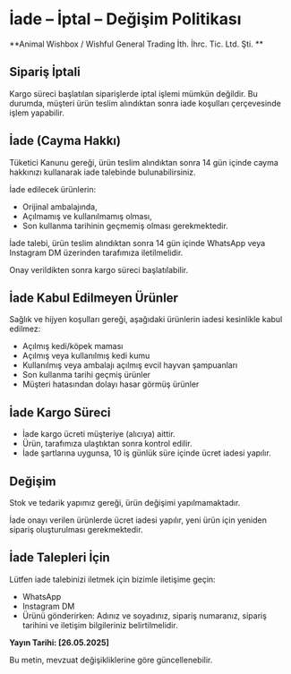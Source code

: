 ﻿# İade – İptal – Değişim Politikası

**Animal Wishbox / Wishful General Trading İth. İhrc. Tic. Ltd. Şti.  ** 

## Sipariş İptali

Kargo süreci başlatılan siparişlerde iptal işlemi mümkün değildir. Bu durumda, müşteri ürün teslim alındıktan sonra iade koşulları çerçevesinde işlem yapabilir.

## İade (Cayma Hakkı)

Tüketici Kanunu gereği, ürün teslim alındıktan sonra 14 gün içinde cayma hakkınızı kullanarak iade talebinde bulunabilirsiniz.

İade edilecek ürünlerin:

  - Orijinal ambalajında,
  - Açılmamış ve kullanılmamış olması,
  - Son kullanma tarihinin geçmemiş olması gerekmektedir.

İade talebi, ürün teslim alındıktan sonra 14 gün içinde WhatsApp veya Instagram DM üzerinden tarafımıza iletilmelidir.

Onay verildikten sonra kargo süreci başlatılabilir.

## İade Kabul Edilmeyen Ürünler

Sağlık ve hijyen koşulları gereği, aşağıdaki ürünlerin iadesi kesinlikle kabul edilmez:

  - Açılmış kedi/köpek maması
  - Açılmış veya kullanılmış kedi kumu
  - Kullanılmış veya ambalajı açılmış evcil hayvan şampuanları
  - Son kullanma tarihi geçmiş ürünler
  - Müşteri hatasından dolayı hasar görmüş ürünler

## İade Kargo Süreci

  - İade kargo ücreti müşteriye (alıcıya) aittir.
  - Ürün, tarafımıza ulaştıktan sonra kontrol edilir.
  - İade şartlarına uygunsa, 10 iş günlük süre içinde ücret iadesi yapılır.

## Değişim

Stok ve tedarik yapımız gereği, ürün değişimi yapılmamaktadır.

İade onayı verilen ürünlerde ücret iadesi yapılır, yeni ürün için yeniden sipariş oluşturulması gerekmektedir.

## İade Talepleri İçin

Lütfen iade talebinizi iletmek için bizimle iletişime geçin:

  - WhatsApp 
  - Instagram DM
  - Ürünü gönderirken:  Adınız ve soyadınız, sipariş numaranız, sipariş tarihini ve iletişim bilgileriniz belirtilmelidir.

**Yayın Tarihi: [26.05.2025]**

Bu metin, mevzuat değişikliklerine göre güncellenebilir.